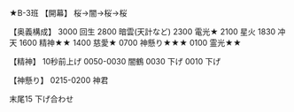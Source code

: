 ★B-3班
【開幕】
桜→闇→桜→桜


【奥義構成】
3000 回生
2800 暗雲(天計など)
2300 電光★
2100 星火
1830 冲天
1600 精神★★
1400 慈愛★
0700 神懸り★★★
0100 霊光★★

【精神】
10秒前上げ
0050-0030 闇鶴
0030 下げ
0010 下げ

【神懸り】
0215-0200 神君

末尾15 下げ合わせ
